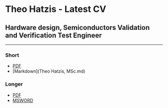 # Theo Hatzis - Latest CV 

## Hardware design, Semiconductors Validation and Verification Test Engineer
----------------------------------------

### Short 
* [PDF](docs\3a.pdf)
* [Markdown](Theo Hatzis, MSc.md)

### Longer  
* [PDF](docs\2a.pdf)  
* [MSWORD](docs/2a.docx)

